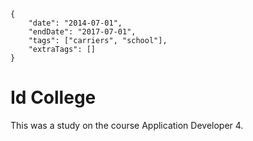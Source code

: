    {
        "date": "2014-07-01",
        "endDate": "2017-07-01",
        "tags": ["carriers", "school"],
        "extraTags": []
    }

# Id College

This was a study on the course Application Developer 4.
